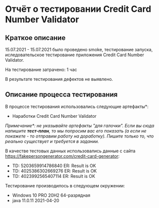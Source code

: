 # Отчёт о тестировании Credit Card Number Validator

## Краткое описание

15.07.2021 - 15.07.2021 было проведено smoke, тестирование запуска, иследовательское тестирование приложения Credit Card Number Validator.

На тестирование затрачено: 1 час

В результате тестирования дефектов не выявлено.

## Описание процесса тестирования

В процессе тестирования использовались следующие артефакты*:
* Наработки Credit Card Number Validator

*Примечание\*: не указывайте артефакты "для галочки". Если вы сюда напишите **тест-план**, то мы попросим вас его показать (а если не покажете - то отправим работу на доработку). Пишите только то, что реально существует и требуется в задании.*

В качестве тестовых данных использовались данные с сайта https://fakepersongenerator.com/credit-card-generator:
* TD: 5203659914786840 ER: Result is OK
* TD: 4025386302669276 ER: Result is OK
* TD: 4023992565407114 ER: Result is OK

Тестирование производилось в следующем окружении:
* Windows 10 PRO 20H2 64-разрядная
* java 11.0.11 2021-04-20